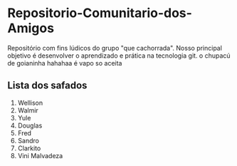 # Repositorio-Comunitario-dos-Amigos
Repositório com fins lúdicos do grupo "que cachorrada".
Nosso principal objetivo é desenvolver o aprendizado e prática na tecnologia git.
o chupacú de goianinha
hahahaa é vapo
so aceita

## Lista dos safados
1. Wellison
2. Walmir
3. Yule
4. Douglas
5. Fred
6. Sandro
7. Clarkito
8. Vini Malvadeza
